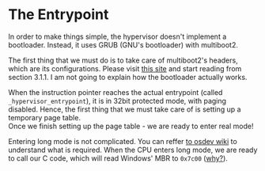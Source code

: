 # The Entrypoint

In order to make things simple, the hypervisor doesn't implement a bootloader. Instead, it uses GRUB (GNU's bootloader) with multiboot2. 

The first thing that we must do is to take care of multiboot2's headers, which are its configurations. Please visit [this site](https://www.gnu.org/software/grub/manual/multiboot2/multiboot.html) and start reading from section 3.1.1. I am not going to explain how the bootloader actually works.

When the instruction pointer reaches the actual entrypoint (called `_hypervisor_entrypoint`), it is in 32bit protected mode, with paging disabled. Hence, the first thing that we must take care of is setting up a temporary page table.  
Once we finish setting up the page table - we are ready to enter real mode!

Entering long mode is not complicated. You can reffer [to osdev wiki](https://wiki.osdev.org/Setting_Up_Long_Mode) to understand what is required.  When the CPU enters long mode, we are ready to call our C code, which will read Windows' MBR to `0x7c00` ([why?](https://www.glamenv-septzen.net/en/view/6)).